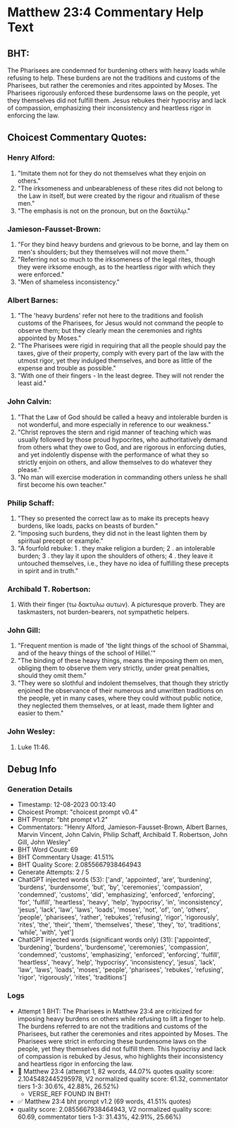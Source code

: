 # Matthew 23:4 Commentary Help Text

## BHT:
The Pharisees are condemned for burdening others with heavy loads while refusing to help. These burdens are not the traditions and customs of the Pharisees, but rather the ceremonies and rites appointed by Moses. The Pharisees rigorously enforced these burdensome laws on the people, yet they themselves did not fulfill them. Jesus rebukes their hypocrisy and lack of compassion, emphasizing their inconsistency and heartless rigor in enforcing the law.

## Choicest Commentary Quotes:
### Henry Alford:
1. "Imitate them not for they do not themselves what they enjoin on others."
2. "The irksomeness and unbearableness of these rites did not belong to the Law in itself, but were created by the rigour and ritualism of these men."
3. "The emphasis is not on the pronoun, but on the δακτύλῳ."

### Jamieson-Fausset-Brown:
1. "For they bind heavy burdens and grievous to be borne, and lay them on men's shoulders; but they themselves will not move them." 
2. "Referring not so much to the irksomeness of the legal rites, though they were irksome enough, as to the heartless rigor with which they were enforced."
3. "Men of shameless inconsistency."

### Albert Barnes:
1. "The 'heavy burdens' refer not here to the traditions and foolish customs of the Pharisees, for Jesus would not command the people to observe them; but they clearly mean the ceremonies and rights appointed by Moses."
2. "The Pharisees were rigid in requiring that all the people should pay the taxes, give of their property, comply with every part of the law with the utmost rigor, yet they indulged themselves, and bore as little of the expense and trouble as possible."
3. "With one of their fingers - In the least degree. They will not render the least aid."

### John Calvin:
1. "That the Law of God should be called a heavy and intolerable burden is not wonderful, and more especially in reference to our weakness."
2. "Christ reproves the stern and rigid manner of teaching which was usually followed by those proud hypocrites, who authoritatively demand from others what they owe to God, and are rigorous in enforcing duties, and yet indolently dispense with the performance of what they so strictly enjoin on others, and allow themselves to do whatever they please."
3. "No man will exercise moderation in commanding others unless he shall first become his own teacher."

### Philip Schaff:
1. "They so presented the correct law as to make its precepts heavy burdens, like loads, packs on beasts of burden."
2. "Imposing such burdens, they did not in the least lighten them by spiritual precept or example."
3. "A fourfold rebuke: 1 . they make religion a burden; 2 . an intolerable burden; 3 . they lay it upon the shoulders of others; 4 . they leave it untouched themselves, i.e., they have no idea of fulfilling these precepts in spirit and in truth."

### Archibald T. Robertson:
1.  With their finger (τω δακτυλω αυτων). A picturesque proverb. They are taskmasters, not burden-bearers, not sympathetic helpers. 


### John Gill:
1. "Frequent mention is made of 'the light things of the school of Shammai, and of the heavy things of the school of Hillel.'"
2. "The binding of these heavy things, means the imposing them on men, obliging them to observe them very strictly, under great penalties, should they omit them."
3. "They were so slothful and indolent themselves, that though they strictly enjoined the observance of their numerous and unwritten traditions on the people, yet in many cases, where they could without public notice, they neglected them themselves, or at least, made them lighter and easier to them."

### John Wesley:
1. Luke 11:46.



## Debug Info
### Generation Details
- Timestamp: 12-08-2023 00:13:40
- Choicest Prompt: "choicest prompt v0.4"
- BHT Prompt: "bht prompt v1.2"
- Commentators: "Henry Alford, Jamieson-Fausset-Brown, Albert Barnes, Marvin Vincent, John Calvin, Philip Schaff, Archibald T. Robertson, John Gill, John Wesley"
- BHT Word Count: 69
- BHT Commentary Usage: 41.51%
- BHT Quality Score: 2.0855667938464943
- Generate Attempts: 2 / 5
- ChatGPT injected words (53):
	['and', 'appointed', 'are', 'burdening', 'burdens', 'burdensome', 'but', 'by', 'ceremonies', 'compassion', 'condemned', 'customs', 'did', 'emphasizing', 'enforced', 'enforcing', 'for', 'fulfill', 'heartless', 'heavy', 'help', 'hypocrisy', 'in', 'inconsistency', 'jesus', 'lack', 'law', 'laws', 'loads', 'moses', 'not', 'of', 'on', 'others', 'people', 'pharisees', 'rather', 'rebukes', 'refusing', 'rigor', 'rigorously', 'rites', 'the', 'their', 'them', 'themselves', 'these', 'they', 'to', 'traditions', 'while', 'with', 'yet']
- ChatGPT injected words (significant words only) (31):
	['appointed', 'burdening', 'burdens', 'burdensome', 'ceremonies', 'compassion', 'condemned', 'customs', 'emphasizing', 'enforced', 'enforcing', 'fulfill', 'heartless', 'heavy', 'help', 'hypocrisy', 'inconsistency', 'jesus', 'lack', 'law', 'laws', 'loads', 'moses', 'people', 'pharisees', 'rebukes', 'refusing', 'rigor', 'rigorously', 'rites', 'traditions']

### Logs
- Attempt 1 BHT: The Pharisees in Matthew 23:4 are criticized for imposing heavy burdens on others while refusing to lift a finger to help. The burdens referred to are not the traditions and customs of the Pharisees, but rather the ceremonies and rites appointed by Moses. The Pharisees were strict in enforcing these burdensome laws on the people, yet they themselves did not fulfill them. This hypocrisy and lack of compassion is rebuked by Jesus, who highlights their inconsistency and heartless rigor in enforcing the law.
- 🔄 Matthew 23:4 (attempt 1, 82 words, 44.07% quotes quality score: 2.1045482445295978, V2 normalized quality score: 61.32, commentator tiers 1-3: 30.6%, 42.88%, 26.52%) 
	- VERSE_REF FOUND IN BHT!
- ✅ Matthew 23:4 bht prompt v1.2 (69 words, 41.51% quotes)
- quality score: 2.0855667938464943, V2 normalized quality score: 60.69, commentator tiers 1-3: 31.43%, 42.91%, 25.66%)